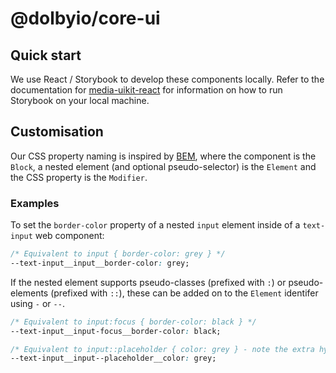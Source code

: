 # @dolbyio/core-ui

## Quick start

We use React / Storybook to develop these components locally. Refer to the documentation for [media-uikit-react](../media-uikit-react/README#quick-start) for information on how to run Storybook on your local machine.

## Customisation

Our CSS property naming is inspired by [BEM](http://getbem.com/introduction/), where the component is the `Block`, a nested element (and optional pseudo-selector) is the `Element` and the CSS property is the `Modifier`.

### Examples

To set the `border-color` property of a nested `input` element inside of a `text-input` web component:

```css
/* Equivalent to input { border-color: grey } */
--text-input__input__border-color: grey;
```

If the nested element supports pseudo-classes (prefixed with `:`) or pseudo-elements (prefixed with `::`), these can be added on to the `Element` identifer using `-` or `--`.

```css
/* Equivalent to input:focus { border-color: black } */
--text-input__input-focus__border-color: black;

/* Equivalent to input::placeholder { color: grey } - note the extra hyphen */
--text-input__input--placeholder__color: grey;
```
